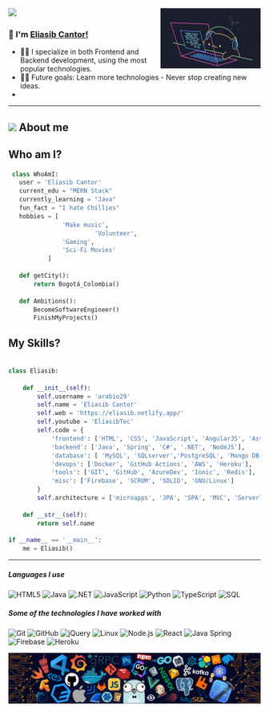 <a target="_blank" align="center">
  <img align="right" top="100" height="120" width="200" alt="GIF" src="https://github.com/SophieNguyen113/SophieNguyen113/blob/main/Sophie%20Nguyen%20-%20CatCat.gif">
  
</a>
<img src="https://readme-typing-svg.herokuapp.com?font=Architects+Daughter&color=22EBF7&size=25&center=false&lines=hey!+its+Eliasib;Full+stack+web+developer...;ethical+hacking+Enthusiast...;Tech+Blogger...;Active+Open+Source+Contributor..."/>

###  👋 I'm [Eliasib Cantor!](https://eliasib.netlify.app/)

- 👨‍💻 I specialize in both Frontend and Backend development, using the most popular technologies.
- 💪🏼 Future goals: Learn more technologies - Never stop creating new ideas.
-

---

## <picture><img src = "https://github.com/7oSkaaa/7oSkaaa/blob/main/Images/about_me.gif?raw=true" width = 50px></picture> About me

## Who am I?
 ```python
  class WhoAmI:
    user = 'Eliasib Cantor'
	current_edu = "MERN Stack"
    currently_learning = "Java"
    fun_fact = "I hate Chillies"
	hobbies = [
				'Make music',
                         'Volunteer',
			 	'Gaming',
				'Sci-Fi Movies'
			]

	def getCity():
		return Bogotá_Colombia()

	def Ambitions():
		BecomeSoftwareEngineer()
		FinishMyProjects()
```

## My Skills?

```python

class Eliasib:

    def __init__(self):
        self.username = 'arabio29'
        self.name = 'Eliasib Cantor'
        self.web = 'https://eliasib.netlify.app/'
        self.youtube = 'EliasibTec'
        self.code = {
            'frontend': ['HTML', 'CSS', 'JavaScript', 'AngularJS', 'Astro', 'Boostrap', 'TailWind'],
            'backend': ['Java', 'Spring', 'C#', '.NET', 'NodeJS'],
            'database': [ 'MySQL', 'SQLserver','PostgreSQL', 'Mongo DB'],
            'devops': ['Docker', 'GitHub Actions', 'AWS', 'Heroku'],
            'tools': ['GIT', 'GitHub', 'AzureDev', 'Ionic', 'Redis'],
            'misc': ['Firebase', 'SCRUM', 'SOLID', 'GNU/Linux']
        }
        self.architecture = ['microapps', 'JPA', 'SPA', 'MVC', 'Serverless', 'microservices']

    def __str__(self):
        return self.name

if __name__ == '__main__':
    me = Eliasib()	
 ```
---

##### Languages I use

![HTML5](https://img.shields.io/badge/-HTML5-000000?style=flat&logo=html5)
![Java](https://img.shields.io/badge/-Java-000000?style=flat&logo=java)
![.NET](https://img.shields.io/badge/.NET-5C2D91?style=for-the-badge&logo=.net&logoColor=white)
![JavaScript](https://img.shields.io/badge/-JavaScript-000000?style=flat&logo=javascript)
![Python](https://img.shields.io/badge/-Python-000000?style=flat&logo=python)
![TypeScript](https://img.shields.io/badge/-TypeScript-000000?style=flat&logo=typescript)
![SQL](https://img.shields.io/badge/-SQL-000000?style=flat&logo=postgresql)

##### Some of the technologies I have worked with

![Git](https://img.shields.io/badge/-Git-222222?style=flat&logo=git&logoColor=F05032)
![GitHub](https://img.shields.io/badge/-GitHub-222222?style=flat&logo=github&logoColor=181717)
![jQuery](https://img.shields.io/badge/-jQuery-222222?style=flat&logo=jQuery&logoColor=0769AD)
![Linux](https://img.shields.io/badge/-Linux-222222?style=flat&logo=linux&logoColor=FCC624)
![Node.js](https://img.shields.io/badge/-Node.js-222222?style=flat&logo=node.js&logoColor=339933)
![React](https://img.shields.io/badge/-React-222222?style=flat&logo=React&logoColor=61DAFB)
![Java Spring](https://img.shields.io/badge/-Spring-222222?style=flat&logo=spring&logoColor=6DB33F)
![Firebase](https://img.shields.io/badge/Firebase-222222?style=flat-square&logo=firebase)
![Heroku](https://img.shields.io/badge/-Heroku-222222?style=flat-square&logo=heroku)
<br/>

![Github Banner](https://github.com/Jaydeep-Yadav/Jaydeep-Yadav/blob/main/banner.png)

